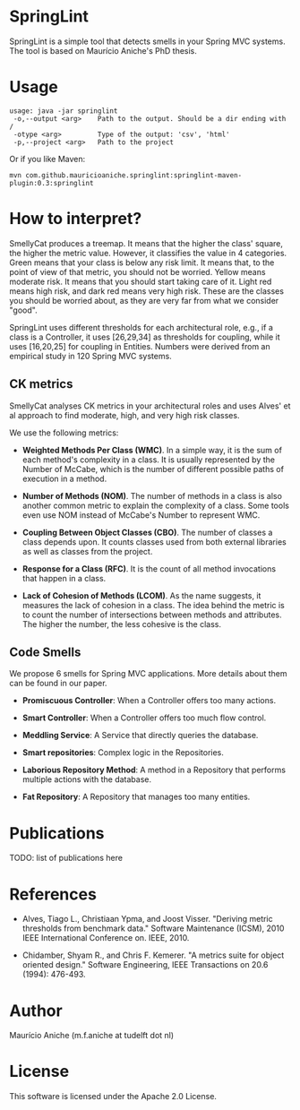# SpringLint

SpringLint is a simple tool that detects smells in your Spring MVC systems.
The tool is based on Maurício Aniche's PhD thesis. 

# Usage

```
usage: java -jar springlint
 -o,--output <arg>    Path to the output. Should be a dir ending with /
 -otype <arg>         Type of the output: 'csv', 'html'
 -p,--project <arg>   Path to the project
```

Or if you like Maven:

```
mvn com.github.mauricioaniche.springlint:springlint-maven-plugin:0.3:springlint
```

# How to interpret?

SmellyCat produces a treemap. It means that the higher the class' square,
the higher the metric value. However, it classifies the value in 4
categories. Green means that your class is below any risk limit. It means
that, to the point of view of that metric, you should not be worried.
Yellow means moderate risk. It means that you should start taking
care of it. Light red means high risk, and dark red means
very high risk. These are the classes you should be worried about, as
they are very far from what we consider "good".

SpringLint uses different thresholds for each architectural role,
e.g., if a class is a Controller, it uses [26,29,34] as thresholds for
coupling, while it uses [16,20,25] for coupling in Entities. Numbers
were derived from an empirical study in 120 Spring MVC systems.

## CK metrics

SmellyCat analyses CK metrics in your architectural roles and
uses Alves' et al approach to find moderate, high, and very high
risk classes. 

We use the following metrics:

- **Weighted Methods Per Class (WMC)**. In a simple way,
it is the sum of each method's complexity in a class. It is usually represented
by the Number of McCabe, which is the number of different possible paths of execution in a method. 

- **Number of Methods (NOM)**. The number of methods in a class
is also another common metric to explain the complexity of a class. Some tools
even use NOM instead of McCabe's Number to represent WMC. 

- **Coupling Between Object Classes (CBO)**. The number of 
classes a class depends upon. It counts classes used from both external
libraries as well as classes from the project.

- **Response for a Class (RFC)**. It is the count of 
all method invocations that happen in a class. 

- **Lack of Cohesion of Methods (LCOM)**. As the name suggests,
it measures the lack of cohesion in a class. The idea behind the metric is to count
the number of intersections between methods and attributes. The higher
the number, the less cohesive is the class.

## Code Smells

We propose 6 smells for Spring MVC applications. More details about them
can be found in our paper.

- **Promiscuous Controller**: When a Controller offers too many actions.

- **Smart Controller**: When a Controller offers too much flow control.

- **Meddling Service**: A Service that directly queries the database.

- **Smart repositories**: Complex logic in the Repositories.

- **Laborious Repository Method**: A method in a Repository that performs multiple actions 
with the database.

- **Fat Repository**: A Repository that manages too many entities.

# Publications

TODO: list of publications here

# References

* Alves, Tiago L., Christiaan Ypma, and Joost Visser. "Deriving metric thresholds from benchmark data." 
Software Maintenance (ICSM), 2010 IEEE International Conference on. IEEE, 2010.

* Chidamber, Shyam R., and Chris F. Kemerer. "A metrics suite for object oriented design." 
Software Engineering, IEEE Transactions on 20.6 (1994): 476-493.

# Author

Maurício Aniche (m.f.aniche at tudelft dot nl)

# License

This software is licensed under the Apache 2.0 License.
